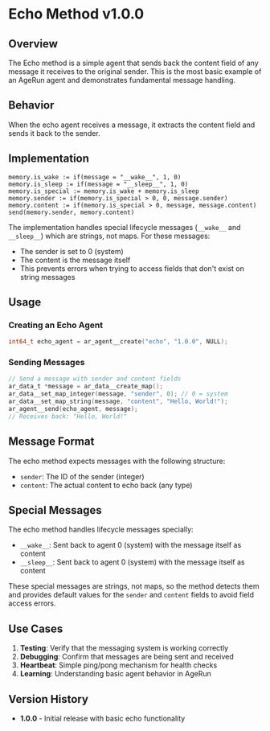 # Echo Method v1.0.0

## Overview

The Echo method is a simple agent that sends back the content field of any message it receives to the original sender. This is the most basic example of an AgeRun agent and demonstrates fundamental message handling.

## Behavior

When the echo agent receives a message, it extracts the content field and sends it back to the sender.

## Implementation

```
memory.is_wake := if(message = "__wake__", 1, 0)
memory.is_sleep := if(message = "__sleep__", 1, 0)
memory.is_special := memory.is_wake + memory.is_sleep
memory.sender := if(memory.is_special > 0, 0, message.sender)
memory.content := if(memory.is_special > 0, message, message.content)
send(memory.sender, memory.content)
```

The implementation handles special lifecycle messages (`__wake__` and `__sleep__`) which are strings, not maps. For these messages:
- The sender is set to 0 (system)
- The content is the message itself
- This prevents errors when trying to access fields that don't exist on string messages

## Usage

### Creating an Echo Agent

```c
int64_t echo_agent = ar_agent__create("echo", "1.0.0", NULL);
```

### Sending Messages

```c
// Send a message with sender and content fields
ar_data_t *message = ar_data__create_map();
ar_data__set_map_integer(message, "sender", 0); // 0 = system
ar_data__set_map_string(message, "content", "Hello, World!");
ar_agent__send(echo_agent, message);
// Receives back: "Hello, World!"
```

## Message Format

The echo method expects messages with the following structure:
- `sender`: The ID of the sender (integer)
- `content`: The actual content to echo back (any type)

## Special Messages

The echo method handles lifecycle messages specially:
- `__wake__`: Sent back to agent 0 (system) with the message itself as content
- `__sleep__`: Sent back to agent 0 (system) with the message itself as content

These special messages are strings, not maps, so the method detects them and provides default values for the `sender` and `content` fields to avoid field access errors.

## Use Cases

1. **Testing**: Verify that the messaging system is working correctly
2. **Debugging**: Confirm that messages are being sent and received
3. **Heartbeat**: Simple ping/pong mechanism for health checks
4. **Learning**: Understanding basic agent behavior in AgeRun

## Version History

- **1.0.0** - Initial release with basic echo functionality